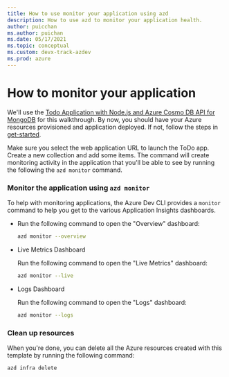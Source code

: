 ```yaml
---
title: How to use monitor your application using azd
description: How to use azd to monitor your application health.
author: puicchan
ms.author: puichan
ms.date: 05/17/2021
ms.topic: conceptual
ms.custom: devx-track-azdev
ms.prod: azure
---
```

#  How to monitor your application

We'll use the [Todo Application with Node.js and Azure Cosmo DB API for MongoDB](https://github.com/azure-samples/todo-nodejs-mongo) for this walkthrough. By now, you should have your Azure resources provisioned and application deployed. If not, follow the steps in [get-started](get-started.md). 

Make sure you select the web application URL to launch the ToDo app. Create a new collection and add some items. The command will create monitoring activity in the application that you'll be able to see by running the following the `azd monitor` command.

### Monitor the application using `azd monitor`

To help with monitoring applications, the Azure Dev CLI provides a `monitor` command to help you get to the various Application Insights dashboards.

- Run the following command to open the "Overview" dashboard:

  ```bash
  azd monitor --overview
  ```

- Live Metrics Dashboard

  Run the following command to open the "Live Metrics" dashboard:

  ```bash
  azd monitor --live
  ```

- Logs Dashboard

  Run the following command to open the "Logs" dashboard:

  ```bash
  azd monitor --logs
  ```

### Clean up resources
When you're done, you can delete all the Azure resources created with this template by running the following command:

``` bash
azd infra delete
```
